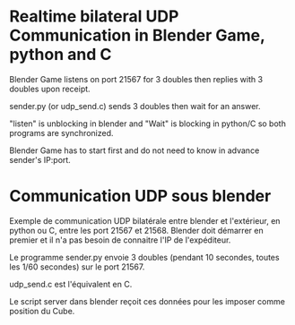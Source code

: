 Realtime bilateral UDP Communication in Blender Game, python and C
==================================================================


 Blender Game listens on port 21567  for 3 doubles then replies with 3 doubles upon receipt. 
 
 sender.py (or udp_send.c) sends 3 doubles then wait for an answer. 
 
 "listen" is unblocking in blender and "Wait" is blocking in python/C so both programs are synchronized.
 
 Blender Game has to start first and do not need to know in advance sender's IP:port. 


Communication UDP sous blender
==============================

Exemple de communication UDP bilatérale entre blender et l'extérieur, en python ou C, entre les port 21567 et 21568.
Blender doit démarrer en premier et il n'a pas besoin de connaitre l'IP de l'expéditeur.

Le programme sender.py envoie 3 doubles (pendant 10 secondes, toutes les 1/60 secondes) sur le port 21567.

udp_send.c est l'équivalent en C. 


Le script server dans blender reçoit ces données pour les imposer comme position du Cube.


